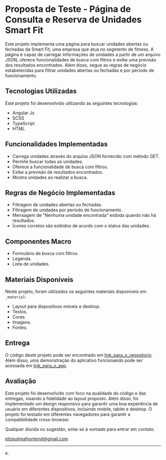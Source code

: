 # Proposta de Teste - Página de Consulta e Reserva de Unidades Smart Fit

Este projeto implementa uma página para buscar unidades abertas ou fechadas da Smart Fit, uma empresa que atua no segmento de fitness. A página é capaz de carregar informações de unidades a partir de um arquivo JSON, oferece funcionalidades de busca com filtros e exibe uma previsão dos resultados encontrados. Além disso, segue as regras de negócio estabelecidas para filtrar unidades abertas ou fechadas e por período de funcionamento.

## Tecnologias Utilizadas

Este projeto foi desenvolvido utilizando as seguintes tecnologias:

- Angular Js
- SCSS
- TypeScript
- HTML

## Funcionalidades Implementadas

- Carrega unidades através do arquivo JSON fornecido com método GET.
- Permite buscar todas as unidades.
- Oferece a funcionalidade de busca com filtros.
- Exibe a previsão de resultados encontrados.
- Mostra unidades ao realizar a busca.

## Regras de Negócio Implementadas

- Filtragem de unidades abertas ou fechadas.
- Filtragem de unidades por período de funcionamento.
- Mensagem de "Nenhuma unidade encontrada" exibida quando não há resultados.
- Ícones corretos são exibidos de acordo com o status das unidades.

## Componentes Macro

- Formulário de busca com filtros.
- Legenda.
- Lista de unidades.

## Materiais Disponíveis

Neste projeto, foram utilizados os seguintes materiais disponíveis em `_material`:

- Layout para dispositivos móveis e desktop.
- Textos.
- Cores.
- Imagens.
- Fontes.

## Entrega

O código deste projeto pode ser encontrado em [link_para_o_repositorio](https://github.com/elizeu-lima/smart-fit.git). Além disso, uma demonstração do aplicativo funcionando pode ser acessada em [link_para_o_app](https://smart-fit-git-master-elizeu-lima.vercel.app/).

## Avaliação

Este projeto foi desenvolvido com foco na qualidade do código e das entregas, visando a fidelidade ao layout proposto. Além disso, foi implementado um design responsivo para garantir uma boa experiência de usuário em diferentes dispositivos, incluindo mobile, tablet e desktop. O projeto foi testado em diferentes navegadores para garantir a compatibilidade cross-browser.

Qualquer dúvida ou sugestão, sinta-se à vontade para entrar em contato.

elizeulimafrontend@gmail.com

--- 

e.
